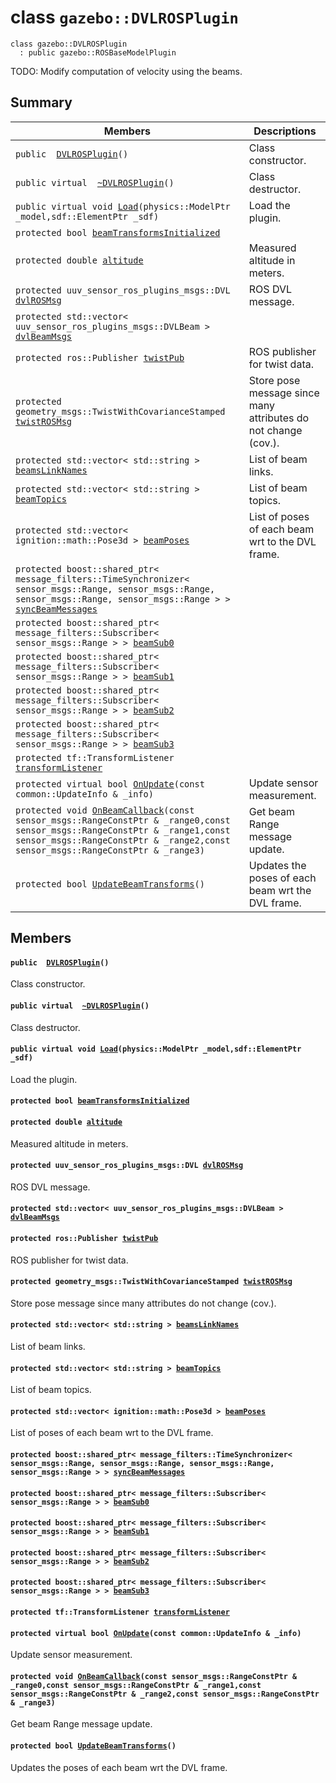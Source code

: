 # class `gazebo::DVLROSPlugin` 

```
class gazebo::DVLROSPlugin
  : public gazebo::ROSBaseModelPlugin
```  

TODO: Modify computation of velocity using the beams.

## Summary

 Members                        | Descriptions                                
--------------------------------|---------------------------------------------
`public  `[`DVLROSPlugin`](#classgazebo_1_1_d_v_l_r_o_s_plugin_1aad4cc11ec091d06a2be743656c7bbcce)`()` | Class constructor.
`public virtual  `[`~DVLROSPlugin`](#classgazebo_1_1_d_v_l_r_o_s_plugin_1a5941c8fe25d52a179799bb526dfd96de)`()` | Class destructor.
`public virtual void `[`Load`](#classgazebo_1_1_d_v_l_r_o_s_plugin_1ad64840822bab803a6f89d589fe6c0a9f)`(physics::ModelPtr _model,sdf::ElementPtr _sdf)` | Load the plugin.
`protected bool `[`beamTransformsInitialized`](#classgazebo_1_1_d_v_l_r_o_s_plugin_1a7b6d84d3d3ffcc2e54cf865ed6710cb1) | 
`protected double `[`altitude`](#classgazebo_1_1_d_v_l_r_o_s_plugin_1af131a2d137189651208e48467bdbad39) | Measured altitude in meters.
`protected uuv_sensor_ros_plugins_msgs::DVL `[`dvlROSMsg`](#classgazebo_1_1_d_v_l_r_o_s_plugin_1a81fb6aaf15da16ca61e98ef9794a0835) | ROS DVL message.
`protected std::vector< uuv_sensor_ros_plugins_msgs::DVLBeam > `[`dvlBeamMsgs`](#classgazebo_1_1_d_v_l_r_o_s_plugin_1a481fb7aadbe65df012fa2d19166a7d85) | 
`protected ros::Publisher `[`twistPub`](#classgazebo_1_1_d_v_l_r_o_s_plugin_1ac2f169c3c79a3514cfdf497ce6a74e2d) | ROS publisher for twist data.
`protected geometry_msgs::TwistWithCovarianceStamped `[`twistROSMsg`](#classgazebo_1_1_d_v_l_r_o_s_plugin_1afaaaa0dcc7b097b488f60b7098ff8ec5) | Store pose message since many attributes do not change (cov.).
`protected std::vector< std::string > `[`beamsLinkNames`](#classgazebo_1_1_d_v_l_r_o_s_plugin_1ad08e09dd6d967aa9a2696065213c3493) | List of beam links.
`protected std::vector< std::string > `[`beamTopics`](#classgazebo_1_1_d_v_l_r_o_s_plugin_1a4f5c496dc3d8efa87aadfa2f7d7b4c97) | List of beam topics.
`protected std::vector< ignition::math::Pose3d > `[`beamPoses`](#classgazebo_1_1_d_v_l_r_o_s_plugin_1ad8ac639cddfd52b709b8e77712c72762) | List of poses of each beam wrt to the DVL frame.
`protected boost::shared_ptr< message_filters::TimeSynchronizer< sensor_msgs::Range, sensor_msgs::Range, sensor_msgs::Range, sensor_msgs::Range > > `[`syncBeamMessages`](#classgazebo_1_1_d_v_l_r_o_s_plugin_1a2d14489a3859fa9174b3c5ec1476d3ed) | 
`protected boost::shared_ptr< message_filters::Subscriber< sensor_msgs::Range > > `[`beamSub0`](#classgazebo_1_1_d_v_l_r_o_s_plugin_1adf8fa77ac7f82dcd6171fdf8025983b7) | 
`protected boost::shared_ptr< message_filters::Subscriber< sensor_msgs::Range > > `[`beamSub1`](#classgazebo_1_1_d_v_l_r_o_s_plugin_1ac8deb87d1aa20d511770855840e985a4) | 
`protected boost::shared_ptr< message_filters::Subscriber< sensor_msgs::Range > > `[`beamSub2`](#classgazebo_1_1_d_v_l_r_o_s_plugin_1a9065bb4c8131a3df384cab8d986c8741) | 
`protected boost::shared_ptr< message_filters::Subscriber< sensor_msgs::Range > > `[`beamSub3`](#classgazebo_1_1_d_v_l_r_o_s_plugin_1a4dbd1c10241a9508b74ac95ba68a5b08) | 
`protected tf::TransformListener `[`transformListener`](#classgazebo_1_1_d_v_l_r_o_s_plugin_1adabd0c5f1f49b0aa1f893e5cda8a25c5) | 
`protected virtual bool `[`OnUpdate`](#classgazebo_1_1_d_v_l_r_o_s_plugin_1a2ce9099e6bd976d4d845bc9c16741125)`(const common::UpdateInfo & _info)` | Update sensor measurement.
`protected void `[`OnBeamCallback`](#classgazebo_1_1_d_v_l_r_o_s_plugin_1a6196f3792d05d27c197321fa760b6e0f)`(const sensor_msgs::RangeConstPtr & _range0,const sensor_msgs::RangeConstPtr & _range1,const sensor_msgs::RangeConstPtr & _range2,const sensor_msgs::RangeConstPtr & _range3)` | Get beam Range message update.
`protected bool `[`UpdateBeamTransforms`](#classgazebo_1_1_d_v_l_r_o_s_plugin_1aafc0126ca7732b8f01ca383dc3ace22f)`()` | Updates the poses of each beam wrt the DVL frame.

## Members

#### `public  `[`DVLROSPlugin`](#classgazebo_1_1_d_v_l_r_o_s_plugin_1aad4cc11ec091d06a2be743656c7bbcce)`()` 

Class constructor.

#### `public virtual  `[`~DVLROSPlugin`](#classgazebo_1_1_d_v_l_r_o_s_plugin_1a5941c8fe25d52a179799bb526dfd96de)`()` 

Class destructor.

#### `public virtual void `[`Load`](#classgazebo_1_1_d_v_l_r_o_s_plugin_1ad64840822bab803a6f89d589fe6c0a9f)`(physics::ModelPtr _model,sdf::ElementPtr _sdf)` 

Load the plugin.

#### `protected bool `[`beamTransformsInitialized`](#classgazebo_1_1_d_v_l_r_o_s_plugin_1a7b6d84d3d3ffcc2e54cf865ed6710cb1) 

#### `protected double `[`altitude`](#classgazebo_1_1_d_v_l_r_o_s_plugin_1af131a2d137189651208e48467bdbad39) 

Measured altitude in meters.

#### `protected uuv_sensor_ros_plugins_msgs::DVL `[`dvlROSMsg`](#classgazebo_1_1_d_v_l_r_o_s_plugin_1a81fb6aaf15da16ca61e98ef9794a0835) 

ROS DVL message.

#### `protected std::vector< uuv_sensor_ros_plugins_msgs::DVLBeam > `[`dvlBeamMsgs`](#classgazebo_1_1_d_v_l_r_o_s_plugin_1a481fb7aadbe65df012fa2d19166a7d85) 

#### `protected ros::Publisher `[`twistPub`](#classgazebo_1_1_d_v_l_r_o_s_plugin_1ac2f169c3c79a3514cfdf497ce6a74e2d) 

ROS publisher for twist data.

#### `protected geometry_msgs::TwistWithCovarianceStamped `[`twistROSMsg`](#classgazebo_1_1_d_v_l_r_o_s_plugin_1afaaaa0dcc7b097b488f60b7098ff8ec5) 

Store pose message since many attributes do not change (cov.).

#### `protected std::vector< std::string > `[`beamsLinkNames`](#classgazebo_1_1_d_v_l_r_o_s_plugin_1ad08e09dd6d967aa9a2696065213c3493) 

List of beam links.

#### `protected std::vector< std::string > `[`beamTopics`](#classgazebo_1_1_d_v_l_r_o_s_plugin_1a4f5c496dc3d8efa87aadfa2f7d7b4c97) 

List of beam topics.

#### `protected std::vector< ignition::math::Pose3d > `[`beamPoses`](#classgazebo_1_1_d_v_l_r_o_s_plugin_1ad8ac639cddfd52b709b8e77712c72762) 

List of poses of each beam wrt to the DVL frame.

#### `protected boost::shared_ptr< message_filters::TimeSynchronizer< sensor_msgs::Range, sensor_msgs::Range, sensor_msgs::Range, sensor_msgs::Range > > `[`syncBeamMessages`](#classgazebo_1_1_d_v_l_r_o_s_plugin_1a2d14489a3859fa9174b3c5ec1476d3ed) 

#### `protected boost::shared_ptr< message_filters::Subscriber< sensor_msgs::Range > > `[`beamSub0`](#classgazebo_1_1_d_v_l_r_o_s_plugin_1adf8fa77ac7f82dcd6171fdf8025983b7) 

#### `protected boost::shared_ptr< message_filters::Subscriber< sensor_msgs::Range > > `[`beamSub1`](#classgazebo_1_1_d_v_l_r_o_s_plugin_1ac8deb87d1aa20d511770855840e985a4) 

#### `protected boost::shared_ptr< message_filters::Subscriber< sensor_msgs::Range > > `[`beamSub2`](#classgazebo_1_1_d_v_l_r_o_s_plugin_1a9065bb4c8131a3df384cab8d986c8741) 

#### `protected boost::shared_ptr< message_filters::Subscriber< sensor_msgs::Range > > `[`beamSub3`](#classgazebo_1_1_d_v_l_r_o_s_plugin_1a4dbd1c10241a9508b74ac95ba68a5b08) 

#### `protected tf::TransformListener `[`transformListener`](#classgazebo_1_1_d_v_l_r_o_s_plugin_1adabd0c5f1f49b0aa1f893e5cda8a25c5) 

#### `protected virtual bool `[`OnUpdate`](#classgazebo_1_1_d_v_l_r_o_s_plugin_1a2ce9099e6bd976d4d845bc9c16741125)`(const common::UpdateInfo & _info)` 

Update sensor measurement.

#### `protected void `[`OnBeamCallback`](#classgazebo_1_1_d_v_l_r_o_s_plugin_1a6196f3792d05d27c197321fa760b6e0f)`(const sensor_msgs::RangeConstPtr & _range0,const sensor_msgs::RangeConstPtr & _range1,const sensor_msgs::RangeConstPtr & _range2,const sensor_msgs::RangeConstPtr & _range3)` 

Get beam Range message update.

#### `protected bool `[`UpdateBeamTransforms`](#classgazebo_1_1_d_v_l_r_o_s_plugin_1aafc0126ca7732b8f01ca383dc3ace22f)`()` 

Updates the poses of each beam wrt the DVL frame.

